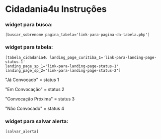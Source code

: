 # Cidadania4u Instruções

### widget para busca:
```
[buscar_sobrenome pagina_tabela='link-para-pagina-da-tabela.php']
```
### widget para tabela:

```
[tabela_cidadania4u landing_page_curitiba_1='link-para-landing-page-status-1' 
landing_page_sp_1='link-para-landing-page-status-1'
landing_page_sp_2='link-para-landing-page-status-2']
```

"Já Convocado" = status 1

"Em Convocação" = status 2

"Convocação Próxima" = status 3

"Não Convocado" = status 4


### widget para salvar alerta:

```
[salvar_alerta]
```

